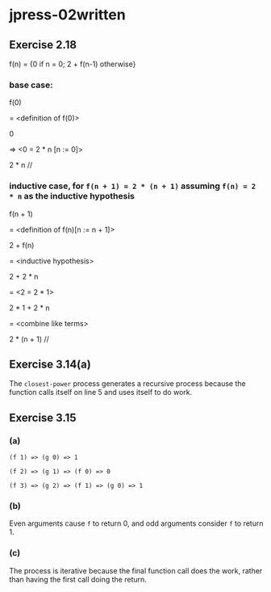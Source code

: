 # jpress-02written

## Exercise 2.18

f(n) = {0 if n = 0; 2 + f(n-1) otherwise}

### base case:

f(0)

= \<definition of f(0)>

0

=> \<0 = 2 * n [n := 0]>

2 * n //

### inductive case, for `f(n + 1) = 2 * (n + 1)` assuming `f(n) = 2 * n` as the inductive hypothesis

f(n + 1)

= \<definition of f(n)[n := n + 1]>

2 + f(n)

= \<inductive hypothesis>

2 + 2 * n

= \<2 = 2 * 1>

2 * 1 + 2 * n

= \<combine like terms>

2 * (n + 1) //

## Exercise 3.14(a)

The `closest-power` process generates a recursive process because the function calls itself on line 5 and uses itself to do work.

## Exercise 3.15

### (a)

`(f 1) => (g 0) => 1`

`(f 2) => (g 1) => (f 0) => 0`

`(f 3) => (g 2) => (f 1) => (g 0) => 1`

### (b)

Even arguments cause `f` to return 0, and odd arguments consider `f` to return 1.

### (c)

The process is iterative because the final function call does the work, rather than having the first call doing the return.

